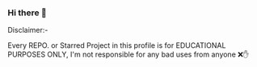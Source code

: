 ### Hi there 👋

Disclaimer:-

Every REPO. or Starred Project in this profile is for EDUCATIONAL PURPOSES ONLY, I'm not responsible for any bad uses from anyone ❌✋
